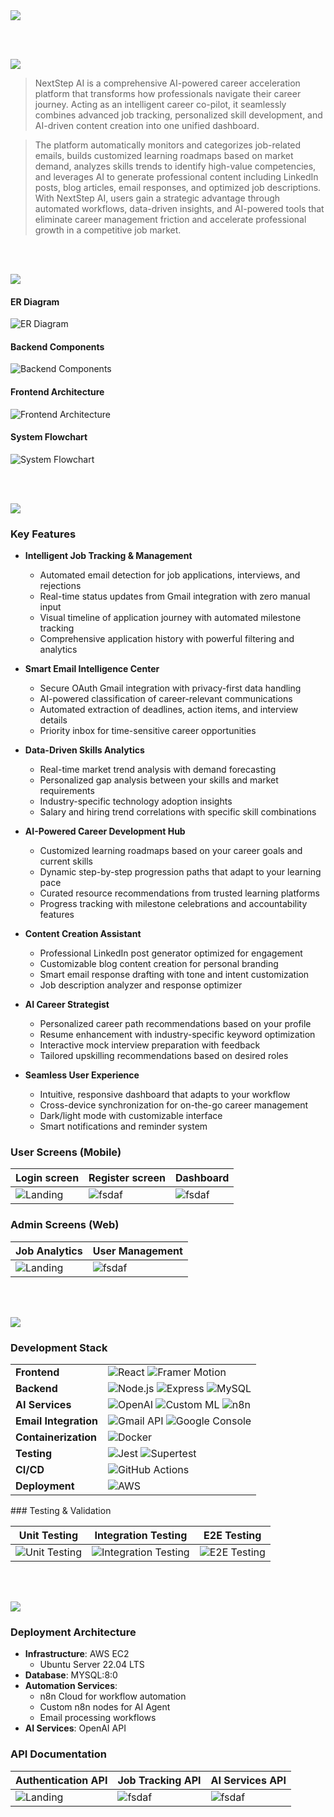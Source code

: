 <img src="./readme/title1.svg"/>

<br><br>

<!-- project overview -->
<img src="./readme/title2.svg"/>

> NextStep AI is a comprehensive AI-powered career acceleration platform that transforms how professionals navigate their career journey. Acting as an intelligent career co-pilot, it seamlessly combines advanced job tracking, personalized skill development, and AI-driven content creation into one unified dashboard.

> The platform automatically monitors and categorizes job-related emails, builds customized learning roadmaps based on market demand, analyzes skills trends to identify high-value competencies, and leverages AI to generate professional content including LinkedIn posts, blog articles, email responses, and optimized job descriptions. With NextStep AI, users gain a strategic advantage through automated workflows, data-driven insights, and AI-powered tools that eliminate career management friction and accelerate professional growth in a competitive job market.

<br><br>

<!-- System Design -->
<img src="./readme/title3.svg"/>

#### ER Diagram
![ER Diagram](./readme/system-design/ER%20Diagram.png)

#### Backend Components
![Backend Components](./readme/system-design/Backend%20Component%20Diagram.png)

#### Frontend Architecture
![Frontend Architecture](./readme/system-design/Frontend%20Component%20Diagram.png)

#### System Flowchart
![System Flowchart](./readme/system-design/Application%20Flow%20Diagram.png)

<br><br>

<!-- Project Highlights -->
<img src="./readme/title4.svg"/>

### Key Features

- **Intelligent Job Tracking & Management**
  - Automated email detection for job applications, interviews, and rejections
  - Real-time status updates from Gmail integration with zero manual input
  - Visual timeline of application journey with automated milestone tracking
  - Comprehensive application history with powerful filtering and analytics

- **Smart Email Intelligence Center**
  - Secure OAuth Gmail integration with privacy-first data handling
  - AI-powered classification of career-relevant communications
  - Automated extraction of deadlines, action items, and interview details
  - Priority inbox for time-sensitive career opportunities

- **Data-Driven Skills Analytics**
  - Real-time market trend analysis with demand forecasting
  - Personalized gap analysis between your skills and market requirements
  - Industry-specific technology adoption insights
  - Salary and hiring trend correlations with specific skill combinations

- **AI-Powered Career Development Hub**
  - Customized learning roadmaps based on your career goals and current skills
  - Dynamic step-by-step progression paths that adapt to your learning pace
  - Curated resource recommendations from trusted learning platforms
  - Progress tracking with milestone celebrations and accountability features

- **Content Creation Assistant**
  - Professional LinkedIn post generator optimized for engagement
  - Customizable blog content creation for personal branding
  - Smart email response drafting with tone and intent customization
  - Job description analyzer and response optimizer

- **AI Career Strategist**
  - Personalized career path recommendations based on your profile
  - Resume enhancement with industry-specific keyword optimization
  - Interactive mock interview preparation with feedback
  - Tailored upskilling recommendations based on desired roles

- **Seamless User Experience**
  - Intuitive, responsive dashboard that adapts to your workflow
  - Cross-device synchronization for on-the-go career management
  - Dark/light mode with customizable interface
  - Smart notifications and reminder system
### User Screens (Mobile)

| Login screen                            | Register screen                       | Dashboard                       |
| --------------------------------------- | ------------------------------------- | ------------------------------- |
| ![Landing](./readme/demo/1440x1024.png) | ![fsdaf](./readme/demo/1440x1024.png) | ![fsdaf](./readme/demo/1440x1024.png) |

### Admin Screens (Web)

| Job Analytics                           | User Management                       |
| --------------------------------------- | ------------------------------------- |
| ![Landing](./readme/demo/1440x1024.png) | ![fsdaf](./readme/demo/1440x1024.png) |

<br><br>

<!-- Development & Testing -->
<img src="./readme/title6.svg"/>

### Development Stack

<table>
  <tr>
    <td><strong>Frontend</strong></td>
    <td>
      <img src="https://img.shields.io/badge/-React-61DAFB?style=flat&logo=react&logoColor=black" alt="React"/>
      <img src="https://img.shields.io/badge/-Framer%20Motion-0055FF?style=flat&logo=framer&logoColor=white" alt="Framer Motion"/>
    </td>
  </tr>
  <tr>
    <td><strong>Backend</strong></td>
    <td>
      <img src="https://img.shields.io/badge/-Node.js-339933?style=flat&logo=node.js&logoColor=white" alt="Node.js"/>
      <img src="https://img.shields.io/badge/-Express-000000?style=flat&logo=express&logoColor=white" alt="Express"/>
      <img src="https://img.shields.io/badge/-MySQL-4479A1?style=flat&logo=mysql&logoColor=white" alt="MySQL"/>
    </td>
  </tr>
  <tr>
    <td><strong>AI Services</strong></td>
    <td>
      <img src="https://img.shields.io/badge/-OpenAI-412991?style=flat&logo=openai&logoColor=white" alt="OpenAI"/>
      <img src="https://img.shields.io/badge/-Custom%20ML-FF6F00?style=flat&logo=tensorflow&logoColor=white" alt="Custom ML"/>
      <img src="https://img.shields.io/badge/-n8n-6633cc?style=flat&logo=n8n&logoColor=white" alt="n8n"/>
    </td>
  </tr>
  <tr>
    <td><strong>Email Integration</strong></td>
    <td>
      <img src="https://img.shields.io/badge/-Gmail%20API-EA4335?style=flat&logo=gmail&logoColor=white" alt="Gmail API"/>
      <img src="https://img.shields.io/badge/-Google%20Console-4285F4?style=flat&logo=google-cloud&logoColor=white" alt="Google Console"/>
    </td>
  </tr>
  <tr>
    <td><strong>Containerization</strong></td>
    <td>
      <img src="https://img.shields.io/badge/-Docker-2496ED?style=flat&logo=docker&logoColor=white" alt="Docker"/>
    </td>
  </tr>
  <tr>
    <td><strong>Testing</strong></td>
    <td>
      <img src="https://img.shields.io/badge/-Jest-C21325?style=flat&logo=jest&logoColor=white" alt="Jest"/>
      <img src="https://img.shields.io/badge/-Supertest-000000?style=flat&logo=javascript&logoColor=white" alt="Supertest"/>
    </td>
  </tr>
  <tr>
    <td><strong>CI/CD</strong></td>
    <td>
      <img src="https://img.shields.io/badge/-GitHub%20Actions-2088FF?style=flat&logo=github-actions&logoColor=white" alt="GitHub Actions"/>
    </td>
  </tr>
  <tr>
    <td><strong>Deployment</strong></td>
    <td>
      <img src="https://img.shields.io/badge/-AWS-232F3E?style=flat&logo=amazon-aws&logoColor=white" alt="AWS"/>
    </td>
  </tr>
</table>
### Testing & Validation

| Unit Testing                           | Integration Testing                   | E2E Testing                        |
| --------------------------------------- | ------------------------------------- | ---------------------------------- |
| ![Unit Testing](./readme/testings/unit%20testing%20(2).png) | ![Integration Testing](./readme/testings/Integration%20testing.png) | ![E2E Testing](./readme/testings/2e2%20testing%20(1).png) |

<br><br>

<!-- Deployment -->
<img src="./readme/title7.svg"/>

### Deployment Architecture

- **Infrastructure**: AWS EC2
  - Ubuntu Server 22.04 LTS
- **Database**: MYSQL:8:0
- **Automation Services**: 
  - n8n Cloud for workflow automation
  - Custom n8n nodes for AI Agent
  - Email processing workflows
- **AI Services**: OpenAI API

### API Documentation

| Authentication API                      | Job Tracking API                      | AI Services API                     |
| --------------------------------------- | ------------------------------------- | ----------------------------------- |
| ![Landing](./readme/demo/1440x1024.png) | ![fsdaf](./readme/demo/1440x1024.png) | ![fsdaf](./readme/demo/1440x1024.png) |

<br><br>
